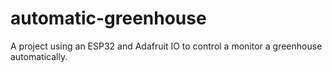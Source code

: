 # automatic-greenhouse
A project using an ESP32 and Adafruit IO to control a monitor a greenhouse automatically. 
